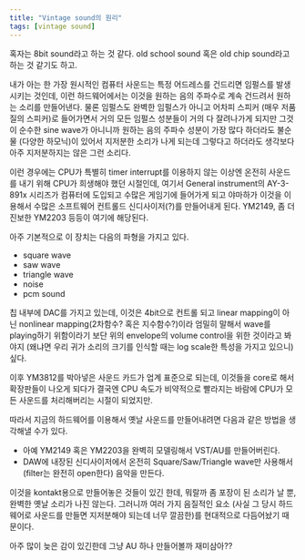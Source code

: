 ```yaml
---
title: "Vintage sound의 원리"
tags: [vintage sound]
---
```


혹자는 8bit sound라고 하는 것 같다. old school sound 혹은 old chip sound라고 하는 것 같기도 하고.

내가 아는 한 가장 원시적인 컴퓨터 사운드는 특정 어드레스를 건드리면 임펄스를 발생시키는 것인데, 이런 하드웨어에서는 이것을 원하는 음의 주파수로 계속 건드려서 원하는 소리를 만들어낸다. 물론 임펄스도 완벽한 임펄스가 아니고 어차피 스피커 (매우 저품질의 스피커)로 들어가면서 거의 모든 임펄스 성분들이 거의 다 잘려나가게 되지만 그것이 순수한 sine wave가 아니니까 원하는 음의 주파수 성분이 가장 많다 하더라도 불순물 (다양한 하모닉)이 있어서 지저분한 소리가 나게 되는데 그렇다고 하더라도 생각보다 아주 지저분하지는 않은 그런 소리다.

이런 경우에는 CPU가 특별히 timer interrupt를 이용하지 않는 이상엔 온전히 사운드를 내기 위해 CPU가 희생해야 했던 시절인데, 여기서 General instrument의 AY-3-891x 시리즈가 컴퓨터에 도입되고 수많은 게임기에 들어가게 되고 야마하가 이것을 이용해서 수많은 소프트웨어 컨트롤드 신디사이저(?)를 만들어내게 된다. YM2149, 좀 더 진보한 YM2203 등등이 여기에 해당된다. 

아주 기본적으로 이 장치는 다음의 파형을 가지고 있다. 

- square wave
- saw wave
- triangle wave
- noise
- pcm sound

칩 내부에 DAC를 가지고 있는데, 이것은 4bit으로 컨트롤 되고 linear mapping이 아닌 nonlinear mapping(2차함수? 혹은 지수함수?)이라 엄밀히 말해서 wave를 playing하기 위함이라기 보단 위의 envelope의 volume control을 위한 것이라고 봐야지 (왜냐면 우리 귀가 소리의 크기를 인식할 때는 log scale한 특성을 가지고 있으니) 싶다. 

이후 YM3812를 박아넣은 사운드 카드가 업계 표준으로 되는데, 이것들을 core로 해서 확장판들이 나오게 되다가 결국엔 CPU 속도가 비약적으로 빨라지는 바람에 CPU가 모든 사운드를 처리해버리는 시절이 되었지만.

따라서 지금의 하드웨어를 이용해서 옛날 사운드를 만들어내려면 다음과 같은 방법을 생각해낼 수가 있다.
- 아예 YM2149 혹은 YM2203을 완벽히 모델링해서 VST/AU를 만들어버린다.
- DAW에 내장된 신디사이저에서 온전히 Square/Saw/Triangle wave만 사용해서 (filter는 완전히 open한다) 음악을 만든다.

이것을 kontakt용으로 만들어놓은 것들이 있긴 한데, 뭐랄까 좀 포장이 된 소리가 날 뿐, 완벽한 옛날 소리가 나진 않는다. 그러니까 여러 가지 음질적인 요소 (사실 그 당시 하드웨어로 사운드를 만들면 지저분해야 되는데 너무 깔끔한)를 현대적으로 다듬어놨기 때문이다.

아주 많이 늦은 감이 있긴한데 그냥 AU 하나 만들어볼까 재미삼아??